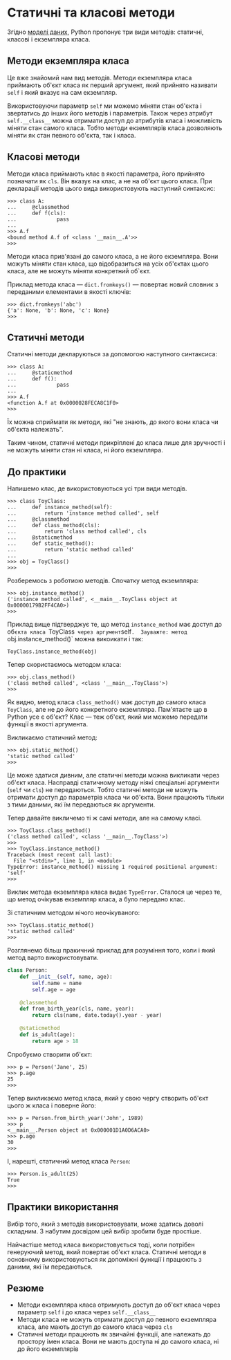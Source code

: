 # Статичні та класові методи

Згідно [моделі даних](https://docs.python.org/3.6/), 
Python пропонує три види методів: 
статичні, класові і екземпляра класа. 

## Методи екземпляра класа

Це вже знайомий нам вид методів. 
Методи екземпляра класа приймають об'єкт класа як перший аргумент, 
який прийнято називати `self` і який вказує на сам екземпляр. 

Використовуючи параметр `self` ми можемо міняти стан об'єкта і звертатись до інших його методів 
і параметрів. 
Також через атрибут `self.__class__` можна отримати доступ до атрибутів класа 
і можливість міняти стан самого класа. 
Тобто методи екземплярів класа дозволяють міняти як стан певного об'єкта, так і класа. 
	
## Класові методи

Методи класа приймають клас в якості параметра, 
його прийнято позначати як `cls`. 
Він вказує на клас, а не на об'єкт цього класа. 
При декларації методів цього вида використовують наступний синтаксис: 

	>>> class A:
	...     @classmethod
	...     def f(cls):
	...             pass
	...
	>>> A.f
	<bound method A.f of <class '__main__.A'>>
	>>>

Методи класа прив'язані до самого класа, а не його екземпляра. 
Вони можуть міняти стан класа, що відобразиться на усіх об'єктах цього класа, 
але не можуть міняти конкретний об`єкт. 

Приклад метода класа — `dict.fromkeys()` — повертає новий словник з переданими елементами 
в якості ключів: 

	>>> dict.fromkeys('abc')
	{'a': None, 'b': None, 'c': None}
	>>>
	
## Статичні методи

Статичні методи декларуються за допомогою наступного синтаксиса: 

	>>> class A:
	...     @staticmethod
	...     def f():
	...             pass
	...
	>>> A.f
	<function A.f at 0x0000028FECA8C1F0>
	>>>

Їх можна сприймати як методи, які "не знають, до якого вони класа чи об'єкта належать". 

Таким чином, статичні методи прикріплені до класа лише для зручності 
і не можуть міняти стан ні класа, ні його екземпляра. 

## До практики

Напишемо клас, де використовуються усі три види методів. 

	>>> class ToyClass:
	...     def instance_method(self):
	...         return 'instance method called', self
	...     @classmethod
	...     def class_method(cls):
	...         return 'class method called', cls
	...     @staticmethod
	...     def static_method():
	...         return 'static method called'
	...
	>>> obj = ToyClass()
	>>>

Розберемось з роботиою методів. 
Спочатку метод екземпляра: 
	
	>>> obj.instance_method()
	('instance method called', <__main__.ToyClass object at 0x00000179B2FF4CA0>)
	>>>
	
Приклад вище підтверджує те, 
що метод `instance_method` має доступ до об`єкта класа `ToyClass` 
через аргумент `self`. 
Зауважте: метод `obj.instance_method()` можна викоикати і так: 

	ToyClass.instance_method(obj)

Тепер скористаємось методом класа: 

	>>> obj.class_method()
	('class method called', <class '__main__.ToyClass'>)
	>>>

Як видно, 
метод класа `class_method()` має доступ до самого класа `ToyClass`, 
але не до його конкретного екземпляра. 
Пам'ятаєте що в Python усе є об'єкт? 
Клас — теж об'єкт, 
який ми можемо передати функції в якості аргумента. 

Викликаємо статичний метод: 

	>>> obj.static_method()
	'static method called'
	>>>

Це може здатися дивним, 
але статичні методи можна викликати через об'єкт класа. 
Насправді статичному методу ніякі спеціальні аргументи (`self` чи `cls`) не передаються. 
Тобто статичні методи не можуть отримати доступ до параметрів класа чи об'єкта. 
Вони працюють тільки з тими даними, які їм передаються як аргументи. 

Тепер давайте викличемо ті ж самі методи, але на самому класі.

	>>> ToyClass.class_method()
	('class method called', <class '__main__.ToyClass'>)
	>>>
	>>> ToyClass.instance_method()
	Traceback (most recent call last):
	  File "<stdin>", line 1, in <module>
	TypeError: instance_method() missing 1 required positional argument: 'self'
	>>>

Виклик метода екземпляра класа видає `TypeError`. 
Сталося це через те, що метод очікував екземпляр класа, а було передано клас. 

Зі статичним методом нічого неочікуваного: 

	>>> ToyClass.static_method()
	'static method called'
	>>>

Розглянемо більш пракичний приклад для розуміння того, 
коли і який метод варто використовувати. 

```python
class Person:
    def __init__(self, name, age):
        self.name = name
        self.age = age
	
	@classmethod
    def from_birth_year(cls, name, year):
        return cls(name, date.today().year - year)
		
	@staticmethod
    def is_adult(age):
        return age > 18

```

Спробуємо створити об'єкт:

	>>> p = Person('Jane', 25)
	>>> p.age
	25
	>>>
	
Тепер викликаємо метод класа, який у свою чергу створить об'єкт цього ж класа і поверне його:

	>>> p = Person.from_birth_year('John', 1989)
	>>> p
	<__main__.Person object at 0x000001D1A0D6ACA0>
	>>> p.age
	30
	>>>

І, нарешті, статичний метод класа `Person`: 

	>>> Person.is_adult(25)
	True
	>>>

## Практики використання

Вибір того, який з методів використовувати, може здатись доволі складним. 
З набутим досвідом цей вибір зробити буде простіше. 

Найчастіше метод класа використовується тоді, коли потрібен генеруючий метод, 
який повертає об'єкт класа. 
Статичні методи в основному використовуються як допоміжні функції і працюють з даними, які їм передаються.

## Резюме

- Методи екземпляра класа отримують доступ до об'єкт класа через параметр `self` і до класа через `self.__class__`
- Методи класа не можуть отримати доступ до певного екземпляра класа, але мають доступ до самого класа через `cls`
- Статичні методи працюють як звичайні функції, але належать до простору імен класа. Вони не мають доступа ні до самого класа, ні до його екземплярів
